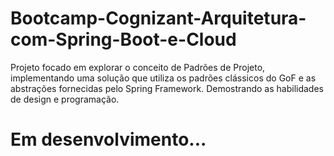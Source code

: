 # Bootcamp-Cognizant-Arquitetura-com-Spring-Boot-e-Cloud
Projeto focado em explorar o conceito de Padrões de Projeto, implementando uma solução que utiliza os padrões clássicos do GoF e as abstrações fornecidas pelo Spring Framework. Demostrando as habilidades de design e programação.


#  Em desenvolvimento...
